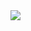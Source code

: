 <img src='https://media.discordapp.net/attachments/1009245593983525005/1114717424231661568/SCREENCROW_FINAL_MAYBE.png?width=671&height=671'/>

